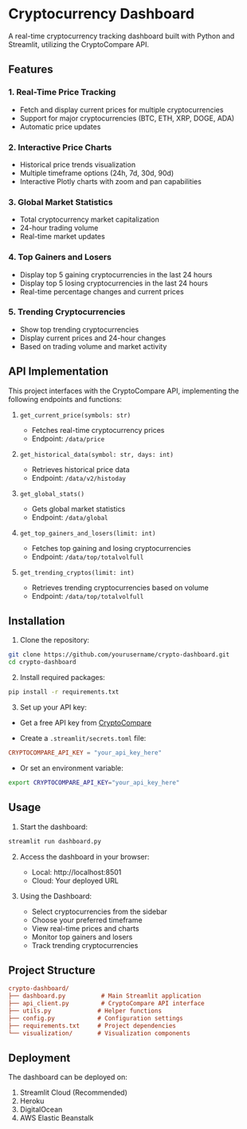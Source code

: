 # Cryptocurrency Dashboard

A real-time cryptocurrency tracking dashboard built with Python and Streamlit, utilizing the CryptoCompare API.

## Features

### 1. Real-Time Price Tracking

- Fetch and display current prices for multiple cryptocurrencies
- Support for major cryptocurrencies (BTC, ETH, XRP, DOGE, ADA)
- Automatic price updates

### 2. Interactive Price Charts

- Historical price trends visualization
- Multiple timeframe options (24h, 7d, 30d, 90d)
- Interactive Plotly charts with zoom and pan capabilities

### 3. Global Market Statistics

- Total cryptocurrency market capitalization
- 24-hour trading volume
- Real-time market updates

### 4. Top Gainers and Losers

- Display top 5 gaining cryptocurrencies in the last 24 hours
- Display top 5 losing cryptocurrencies in the last 24 hours
- Real-time percentage changes and current prices

### 5. Trending Cryptocurrencies

- Show top trending cryptocurrencies
- Display current prices and 24-hour changes
- Based on trading volume and market activity

## API Implementation

This project interfaces with the CryptoCompare API, implementing the following endpoints and functions:

1. `get_current_price(symbols: str)`

   - Fetches real-time cryptocurrency prices
   - Endpoint: `/data/price`

2. `get_historical_data(symbol: str, days: int)`

   - Retrieves historical price data
   - Endpoint: `/data/v2/histoday`

3. `get_global_stats()`

   - Gets global market statistics
   - Endpoint: `/data/global`

4. `get_top_gainers_and_losers(limit: int)`

   - Fetches top gaining and losing cryptocurrencies
   - Endpoint: `/data/top/totalvolfull`

5. `get_trending_cryptos(limit: int)`

   - Retrieves trending cryptocurrencies based on volume
   - Endpoint: `/data/top/totalvolfull`

## Installation

1. Clone the repository:

```bash
git clone https://github.com/yourusername/crypto-dashboard.git
cd crypto-dashboard
```

2. Install required packages:

```bash
pip install -r requirements.txt
```

3. Set up your API key:

- Get a free API key from [CryptoCompare](https://min-api.cryptocompare.com/)

- Create a `.streamlit/secrets.toml` file:

```toml
CRYPTOCOMPARE_API_KEY = "your_api_key_here"
```

- Or set an environment variable:

```bash
export CRYPTOCOMPARE_API_KEY="your_api_key_here"
```

## Usage

1. Start the dashboard:

```bash
streamlit run dashboard.py
```

2. Access the dashboard in your browser:

   - Local: http://localhost:8501
   - Cloud: Your deployed URL

3. Using the Dashboard:

   - Select cryptocurrencies from the sidebar
   - Choose your preferred timeframe
   - View real-time prices and charts
   - Monitor top gainers and losers
   - Track trending cryptocurrencies

## Project Structure

```ini
crypto-dashboard/
├── dashboard.py          # Main Streamlit application
├── api_client.py         # CryptoCompare API interface
├── utils.py             # Helper functions
├── config.py            # Configuration settings
├── requirements.txt     # Project dependencies
└── visualization/       # Visualization components
```

## Deployment

The dashboard can be deployed on:

1. Streamlit Cloud (Recommended)
2. Heroku
3. DigitalOcean
4. AWS Elastic Beanstalk
